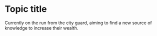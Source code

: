 # Topic title

Currently on the run from the city guard, aiming to find a new source of knowledge to increase their wealth. 